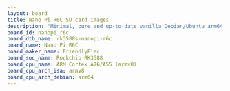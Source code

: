 ```yaml
---
layout: board
title: Nano Pi R6C SD card images
description: "Minimal, pure and up-to-date vanilla Debian/Ubuntu arm64 SD card images for Nano Pi R6C by FriendlyElec, SoC: Rockchip RK3588, CPU ISA: armv8"
board_id: nanopi_r6c
board_dtb_name: rk3588s-nanopi-r6c
board_name: Nano Pi R6C
board_maker_name: FriendlyElec
board_soc_name: Rockchip RK3588
board_cpu_name: ARM Cortex A76/A55 (armv8)
board_cpu_arch_isa: armv8
board_cpu_arch_debian: arm64
---
```

